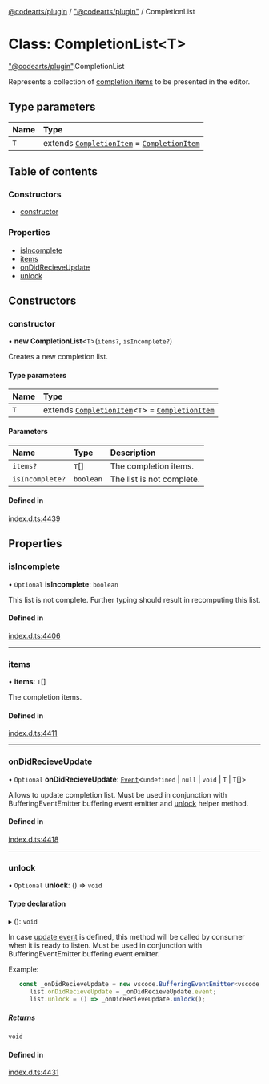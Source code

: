 [@codearts/plugin](../README.md) / ["@codearts/plugin"](../modules/_codearts_plugin_.md) / CompletionList

# Class: CompletionList<T\>

["@codearts/plugin"](../modules/_codearts_plugin_.md).CompletionList

Represents a collection of [completion items](codearts_plugin_.CompletionItem.md) to be presented
in the editor.

## Type parameters

| Name | Type |
| :------ | :------ |
| `T` | extends [`CompletionItem`](codearts_plugin_.CompletionItem.md) = [`CompletionItem`](codearts_plugin_.CompletionItem.md) |

## Table of contents

### Constructors

- [constructor](codearts_plugin_.CompletionList.md#constructor)

### Properties

- [isIncomplete](codearts_plugin_.CompletionList.md#isincomplete)
- [items](codearts_plugin_.CompletionList.md#items)
- [onDidRecieveUpdate](codearts_plugin_.CompletionList.md#ondidrecieveupdate)
- [unlock](codearts_plugin_.CompletionList.md#unlock)

## Constructors

### constructor

• **new CompletionList**<`T`\>(`items?`, `isIncomplete?`)

Creates a new completion list.

#### Type parameters

| Name | Type |
| :------ | :------ |
| `T` | extends [`CompletionItem`](codearts_plugin_.CompletionItem.md)<`T`\> = [`CompletionItem`](codearts_plugin_.CompletionItem.md) |

#### Parameters

| Name | Type | Description |
| :------ | :------ | :------ |
| `items?` | `T`[] | The completion items. |
| `isIncomplete?` | `boolean` | The list is not complete. |

#### Defined in

[index.d.ts:4439](https://github.com/huaweicloud/cloudide-plugin-api/blob/4d28848/index.d.ts#L4439)

## Properties

### isIncomplete

• `Optional` **isIncomplete**: `boolean`

This list is not complete. Further typing should result in recomputing
this list.

#### Defined in

[index.d.ts:4406](https://github.com/huaweicloud/cloudide-plugin-api/blob/4d28848/index.d.ts#L4406)

___

### items

• **items**: `T`[]

The completion items.

#### Defined in

[index.d.ts:4411](https://github.com/huaweicloud/cloudide-plugin-api/blob/4d28848/index.d.ts#L4411)

___

### onDidRecieveUpdate

• `Optional` **onDidRecieveUpdate**: [`Event`](../interfaces/codearts_plugin_.Event.md)<`undefined` \| ``null`` \| `void` \| `T` \| `T`[]\>

Allows to update completion list. Must be used in conjunction with BufferingEventEmitter buffering event emitter and [unlock](codearts_plugin_.CompletionList.md#unlock) helper method.

#### Defined in

[index.d.ts:4418](https://github.com/huaweicloud/cloudide-plugin-api/blob/4d28848/index.d.ts#L4418)

___

### unlock

• `Optional` **unlock**: () => `void`

#### Type declaration

▸ (): `void`

In case [update event](codearts_plugin_.CompletionList.md#ondidrecieveupdate) is defined, this method will be called by consumer when it is ready
to listen. Must be used in conjunction with BufferingEventEmitter buffering event emitter.

Example:

```ts
   const _onDidRecieveUpdate = new vscode.BufferingEventEmitter<vscode.CompletionItem[]>();
	  list.onDidRecieveUpdate = _onDidRecieveUpdate.event;
	  list.unlock = () => _onDidRecieveUpdate.unlock();
```

##### Returns

`void`

#### Defined in

[index.d.ts:4431](https://github.com/huaweicloud/cloudide-plugin-api/blob/4d28848/index.d.ts#L4431)
